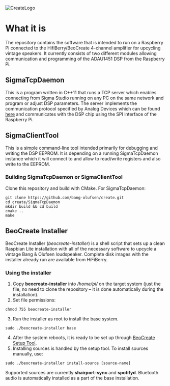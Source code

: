 ![CreateLogo](https://image.ibb.co/nfT01G/create_logo_two.png)

# What it is
The repository contains the software that is intended to run on a Raspberry Pi connected to the HifiBerry/BeoCreate 4-channel amplifier for upcycling vintage speakers. It currently consists of two different modules allowing communication and programming of the ADAU1451 DSP from the Raspberry Pi.

## SigmaTcpDaemon
This is a program written in C++11 that runs a TCP server which enables connecting from Sigma Studio running on any PC on the same network and program or adjust DSP parameters. The server implements the communication protocol specified by Analog Devices which can be found [here](https://wiki.analog.com/resources/tools-software/sigmastudio/usingsigmastudio/tcpipchannels) and communicates with the DSP chip using the SPI interface of the Raspberry Pi.

## SigmaClientTool
This is a simple command-line tool intended primarily for debugging and writing the DSP EEPROM. It is depending on a running SigmaTcpDaemon instance which it will connect to and allow to read/write registers and also write to the EEPROM.

### Building SigmaTcpDaemon or SigmaClientTool
Clone this repository and build with CMake. For SigmaTcpDaemon:
```
git clone https://github.com/bang-olufsen/create.git
cd create/SigmaTcpDaemon
mkdir build && cd build
cmake ..
make
```

## BeoCreate Installer
BeoCreate Installer (_beocreate-installer_) is a shell script that sets up a clean Raspbian Lite installation with all of the necessary software to upcycle a vintage Bang & Olufsen loudspeaker. Complete disk images with the installer already run are available from HiFiBerry.

### Using the installer
1. Copy **beocreate-installer** into _/home/pi/_ on the target system (just the file, no need to clone the repository – it is done automatically during the installation).
2. Set file permissions:
```
chmod 755 beocreate-installer
```
3. Run the installer as root to install the base system.
```
sudo ./beocreate-installer base
```
4. After the system reboots, it is ready to be set up through [BeoCreate Setup Tool](http://www.bang-olufsen.com/recreate/setup/).
5. Installing sources is handled by the setup tool. To install sources manually, use:
```
sudo ./beocreate-installer install-source [source-name]
```
Supported sources are currently **shairport-sync** and **spotifyd**. Bluetooth audio is automatically installed as a part of the base installation.
